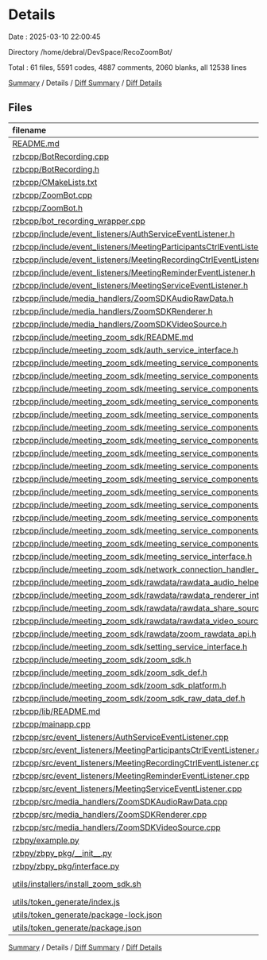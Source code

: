 # Details

Date : 2025-03-10 22:00:45

Directory /home/debral/DevSpace/RecoZoomBot/

Total : 61 files,  5591 codes, 4887 comments, 2060 blanks, all 12538 lines

[Summary](results.md) / Details / [Diff Summary](diff.md) / [Diff Details](diff-details.md)

## Files
| filename | language | code | comment | blank | total |
| :--- | :--- | ---: | ---: | ---: | ---: |
| [README.md](/README.md) | Markdown | 21 | 0 | 8 | 29 |
| [rzbcpp/BotRecording.cpp](/rzbcpp/BotRecording.cpp) | C++ | 70 | 3 | 16 | 89 |
| [rzbcpp/BotRecording.h](/rzbcpp/BotRecording.h) | C++ | 29 | 0 | 6 | 35 |
| [rzbcpp/CMakeLists.txt](/rzbcpp/CMakeLists.txt) | CMake | 78 | 0 | 27 | 105 |
| [rzbcpp/ZoomBot.cpp](/rzbcpp/ZoomBot.cpp) | C++ | 150 | 8 | 37 | 195 |
| [rzbcpp/ZoomBot.h](/rzbcpp/ZoomBot.h) | C++ | 54 | 4 | 18 | 76 |
| [rzbcpp/bot\_recording\_wrapper.cpp](/rzbcpp/bot_recording_wrapper.cpp) | C++ | 16 | 0 | 3 | 19 |
| [rzbcpp/include/event\_listeners/AuthServiceEventListener.h](/rzbcpp/include/event_listeners/AuthServiceEventListener.h) | C++ | 13 | 12 | 13 | 38 |
| [rzbcpp/include/event\_listeners/MeetingParticipantsCtrlEventListener.h](/rzbcpp/include/event_listeners/MeetingParticipantsCtrlEventListener.h) | C++ | 39 | 2 | 4 | 45 |
| [rzbcpp/include/event\_listeners/MeetingRecordingCtrlEventListener.h](/rzbcpp/include/event_listeners/MeetingRecordingCtrlEventListener.h) | C++ | 19 | 1 | 14 | 34 |
| [rzbcpp/include/event\_listeners/MeetingReminderEventListener.h](/rzbcpp/include/event_listeners/MeetingReminderEventListener.h) | C++ | 10 | 6 | 6 | 22 |
| [rzbcpp/include/event\_listeners/MeetingServiceEventListener.h](/rzbcpp/include/event_listeners/MeetingServiceEventListener.h) | C++ | 18 | 7 | 9 | 34 |
| [rzbcpp/include/media\_handlers/ZoomSDKAudioRawData.h](/rzbcpp/include/media_handlers/ZoomSDKAudioRawData.h) | C++ | 16 | 1 | 3 | 20 |
| [rzbcpp/include/media\_handlers/ZoomSDKRenderer.h](/rzbcpp/include/media_handlers/ZoomSDKRenderer.h) | C++ | 14 | 1 | 5 | 20 |
| [rzbcpp/include/media\_handlers/ZoomSDKVideoSource.h](/rzbcpp/include/media_handlers/ZoomSDKVideoSource.h) | C++ | 21 | 1 | 7 | 29 |
| [rzbcpp/include/meeting\_zoom\_sdk/README.md](/rzbcpp/include/meeting_zoom_sdk/README.md) | Markdown | 0 | 0 | 1 | 1 |
| [rzbcpp/include/meeting\_zoom\_sdk/auth\_service\_interface.h](/rzbcpp/include/meeting_zoom_sdk/auth_service_interface.h) | C++ | 125 | 107 | 27 | 259 |
| [rzbcpp/include/meeting\_zoom\_sdk/meeting\_service\_components/meeting\_ai\_companion\_interface.h](/rzbcpp/include/meeting_zoom_sdk/meeting_service_components/meeting_ai_companion_interface.h) | C++ | 266 | 341 | 134 | 741 |
| [rzbcpp/include/meeting\_zoom\_sdk/meeting\_service\_components/meeting\_audio\_interface.h](/rzbcpp/include/meeting_zoom_sdk/meeting_service_components/meeting_audio_interface.h) | C++ | 67 | 91 | 24 | 182 |
| [rzbcpp/include/meeting\_zoom\_sdk/meeting\_service\_components/meeting\_breakout\_rooms\_interface\_v2.h](/rzbcpp/include/meeting_zoom_sdk/meeting_service_components/meeting_breakout_rooms_interface_v2.h) | C++ | 252 | 319 | 122 | 693 |
| [rzbcpp/include/meeting\_zoom\_sdk/meeting\_service\_components/meeting\_chat\_interface.h](/rzbcpp/include/meeting_zoom_sdk/meeting_service_components/meeting_chat_interface.h) | C++ | 314 | 364 | 128 | 806 |
| [rzbcpp/include/meeting\_zoom\_sdk/meeting\_service\_components/meeting\_configuration\_interface.h](/rzbcpp/include/meeting_zoom_sdk/meeting_service_components/meeting_configuration_interface.h) | C++ | 261 | 349 | 136 | 746 |
| [rzbcpp/include/meeting\_zoom\_sdk/meeting\_service\_components/meeting\_inmeeting\_encryption\_interface.h](/rzbcpp/include/meeting_zoom_sdk/meeting_service_components/meeting_inmeeting_encryption_interface.h) | C++ | 30 | 20 | 14 | 64 |
| [rzbcpp/include/meeting\_zoom\_sdk/meeting\_service\_components/meeting\_participants\_ctrl\_interface.h](/rzbcpp/include/meeting_zoom_sdk/meeting_service_components/meeting_participants_ctrl_interface.h) | C++ | 165 | 328 | 111 | 604 |
| [rzbcpp/include/meeting\_zoom\_sdk/meeting\_service\_components/meeting\_raw\_archiving\_interface.h](/rzbcpp/include/meeting_zoom_sdk/meeting_service_components/meeting_raw_archiving_interface.h) | C++ | 12 | 12 | 4 | 28 |
| [rzbcpp/include/meeting\_zoom\_sdk/meeting\_service\_components/meeting\_recording\_interface.h](/rzbcpp/include/meeting_zoom_sdk/meeting_service_components/meeting_recording_interface.h) | C++ | 159 | 178 | 62 | 399 |
| [rzbcpp/include/meeting\_zoom\_sdk/meeting\_service\_components/meeting\_reminder\_ctrl\_interface.h](/rzbcpp/include/meeting_zoom_sdk/meeting_service_components/meeting_reminder_ctrl_interface.h) | C++ | 104 | 65 | 18 | 187 |
| [rzbcpp/include/meeting\_zoom\_sdk/meeting\_service\_components/meeting\_sharing\_interface.h](/rzbcpp/include/meeting_zoom_sdk/meeting_service_components/meeting_sharing_interface.h) | C++ | 141 | 257 | 70 | 468 |
| [rzbcpp/include/meeting\_zoom\_sdk/meeting\_service\_components/meeting\_smart\_summary\_interface.h](/rzbcpp/include/meeting_zoom_sdk/meeting_service_components/meeting_smart_summary_interface.h) | C++ | 22 | 16 | 10 | 48 |
| [rzbcpp/include/meeting\_zoom\_sdk/meeting\_service\_components/meeting\_video\_interface.h](/rzbcpp/include/meeting_zoom_sdk/meeting_service_components/meeting_video_interface.h) | C++ | 166 | 276 | 78 | 520 |
| [rzbcpp/include/meeting\_zoom\_sdk/meeting\_service\_components/meeting\_waiting\_room\_interface.h](/rzbcpp/include/meeting_zoom_sdk/meeting_service_components/meeting_waiting_room_interface.h) | C++ | 94 | 105 | 36 | 235 |
| [rzbcpp/include/meeting\_zoom\_sdk/meeting\_service\_components/meeting\_webinar\_interface.h](/rzbcpp/include/meeting_zoom_sdk/meeting_service_components/meeting_webinar_interface.h) | C++ | 108 | 130 | 43 | 281 |
| [rzbcpp/include/meeting\_zoom\_sdk/meeting\_service\_interface.h](/rzbcpp/include/meeting_zoom_sdk/meeting_service_interface.h) | C++ | 415 | 261 | 95 | 771 |
| [rzbcpp/include/meeting\_zoom\_sdk/network\_connection\_handler\_interface.h](/rzbcpp/include/meeting_zoom_sdk/network_connection_handler_interface.h) | C++ | 50 | 51 | 19 | 120 |
| [rzbcpp/include/meeting\_zoom\_sdk/rawdata/rawdata\_audio\_helper\_interface.h](/rzbcpp/include/meeting_zoom_sdk/rawdata/rawdata_audio_helper_interface.h) | C++ | 39 | 26 | 13 | 78 |
| [rzbcpp/include/meeting\_zoom\_sdk/rawdata/rawdata\_renderer\_interface.h](/rzbcpp/include/meeting_zoom_sdk/rawdata/rawdata_renderer_interface.h) | C++ | 45 | 9 | 8 | 62 |
| [rzbcpp/include/meeting\_zoom\_sdk/rawdata/rawdata\_share\_source\_helper\_interface.h](/rzbcpp/include/meeting_zoom_sdk/rawdata/rawdata_share_source_helper_interface.h) | C++ | 39 | 35 | 15 | 89 |
| [rzbcpp/include/meeting\_zoom\_sdk/rawdata/rawdata\_video\_source\_helper\_interface.h](/rzbcpp/include/meeting_zoom_sdk/rawdata/rawdata_video_source_helper_interface.h) | C++ | 69 | 2 | 11 | 82 |
| [rzbcpp/include/meeting\_zoom\_sdk/rawdata/zoom\_rawdata\_api.h](/rzbcpp/include/meeting_zoom_sdk/rawdata/zoom_rawdata_api.h) | C++ | 20 | 5 | 2 | 27 |
| [rzbcpp/include/meeting\_zoom\_sdk/setting\_service\_interface.h](/rzbcpp/include/meeting_zoom_sdk/setting_service_interface.h) | C++ | 841 | 1,191 | 403 | 2,435 |
| [rzbcpp/include/meeting\_zoom\_sdk/zoom\_sdk.h](/rzbcpp/include/meeting_zoom_sdk/zoom_sdk.h) | C++ | 27 | 50 | 16 | 93 |
| [rzbcpp/include/meeting\_zoom\_sdk/zoom\_sdk\_def.h](/rzbcpp/include/meeting_zoom_sdk/zoom_sdk_def.h) | C++ | 325 | 62 | 26 | 413 |
| [rzbcpp/include/meeting\_zoom\_sdk/zoom\_sdk\_platform.h](/rzbcpp/include/meeting_zoom_sdk/zoom_sdk_platform.h) | C++ | 36 | 0 | 4 | 40 |
| [rzbcpp/include/meeting\_zoom\_sdk/zoom\_sdk\_raw\_data\_def.h](/rzbcpp/include/meeting_zoom_sdk/zoom_sdk_raw_data_def.h) | C++ | 58 | 60 | 30 | 148 |
| [rzbcpp/lib/README.md](/rzbcpp/lib/README.md) | Markdown | 0 | 0 | 1 | 1 |
| [rzbcpp/mainapp.cpp](/rzbcpp/mainapp.cpp) | C++ | 307 | 29 | 61 | 397 |
| [rzbcpp/src/event\_listeners/AuthServiceEventListener.cpp](/rzbcpp/src/event_listeners/AuthServiceEventListener.cpp) | C++ | 35 | 6 | 13 | 54 |
| [rzbcpp/src/event\_listeners/MeetingParticipantsCtrlEventListener.cpp](/rzbcpp/src/event_listeners/MeetingParticipantsCtrlEventListener.cpp) | C++ | 72 | 16 | 26 | 114 |
| [rzbcpp/src/event\_listeners/MeetingRecordingCtrlEventListener.cpp](/rzbcpp/src/event_listeners/MeetingRecordingCtrlEventListener.cpp) | C++ | 26 | 6 | 13 | 45 |
| [rzbcpp/src/event\_listeners/MeetingReminderEventListener.cpp](/rzbcpp/src/event_listeners/MeetingReminderEventListener.cpp) | C++ | 23 | 12 | 10 | 45 |
| [rzbcpp/src/event\_listeners/MeetingServiceEventListener.cpp](/rzbcpp/src/event_listeners/MeetingServiceEventListener.cpp) | C++ | 72 | 4 | 8 | 84 |
| [rzbcpp/src/media\_handlers/ZoomSDKAudioRawData.cpp](/rzbcpp/src/media_handlers/ZoomSDKAudioRawData.cpp) | C++ | 26 | 6 | 9 | 41 |
| [rzbcpp/src/media\_handlers/ZoomSDKRenderer.cpp](/rzbcpp/src/media_handlers/ZoomSDKRenderer.cpp) | C++ | 40 | 36 | 39 | 115 |
| [rzbcpp/src/media\_handlers/ZoomSDKVideoSource.cpp](/rzbcpp/src/media_handlers/ZoomSDKVideoSource.cpp) | C++ | 53 | 4 | 16 | 73 |
| [rzbpy/example.py](/rzbpy/example.py) | Python | 12 | 0 | 5 | 17 |
| [rzbpy/zbpy\_pkg/\_\_init\_\_.py](/rzbpy/zbpy_pkg/__init__.py) | Python | 2 | 0 | 0 | 2 |
| [rzbpy/zbpy\_pkg/interface.py](/rzbpy/zbpy_pkg/interface.py) | Python | 14 | 0 | 4 | 18 |
| [utils/installers/install\_zoom\_sdk.sh](/utils/installers/install_zoom_sdk.sh) | Shell Script | 26 | 11 | 12 | 49 |
| [utils/token\_generate/index.js](/utils/token_generate/index.js) | JavaScript | 27 | 1 | 5 | 33 |
| [utils/token\_generate/package-lock.json](/utils/token_generate/package-lock.json) | JSON | 24 | 0 | 1 | 25 |
| [utils/token\_generate/package.json](/utils/token_generate/package.json) | JSON | 14 | 0 | 1 | 15 |

[Summary](results.md) / Details / [Diff Summary](diff.md) / [Diff Details](diff-details.md)